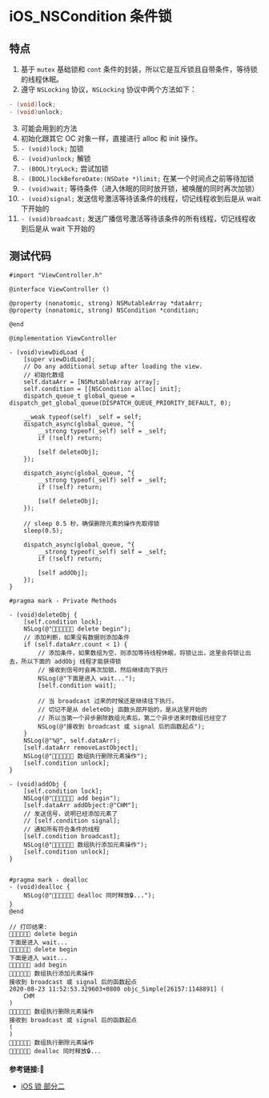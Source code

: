 #  iOS_NSCondition 条件锁

## 特点
1. 基于 `mutex` 基础锁和 `cont` 条件的封装，所以它是互斥锁且自带条件，等待锁的线程休眠。
2. 遵守 `NSLocking` 协议，`NSLocking` 协议中两个方法如下：
```objective-c
- (void)lock;
- (void)unlock;
```
3. 可能会用到的方法
  1. 初始化跟其它 OC 对象一样，直接进行 alloc 和 init 操作。
  2. `- (void)lock;` 加锁
  3. `- (void)unlock;` 解锁
  4. `- (BOOL)tryLock;` 尝试加锁
  5. `- (BOOL)lockBeforeDate:(NSDate *)limit;` 在某一个时间点之前等待加锁
  6. `- (void)wait;` 等待条件（进入休眠的同时放开锁，被唤醒的同时再次加锁）
  7. `- (void)signal;` 发送信号激活等待该条件的线程，切记线程收到后是从 wait 下开始的
  8. `- (void)broadcast;` 发送广播信号激活等待该条件的所有线程，切记线程收到后是从 wait 下开始的

## 测试代码
```
#import "ViewController.h"

@interface ViewController ()

@property (nonatomic, strong) NSMutableArray *dataArr;
@property (nonatomic, strong) NSCondition *condition;

@end

@implementation ViewController

- (void)viewDidLoad {
    [super viewDidLoad];
    // Do any additional setup after loading the view.
    // 初始化数组
    self.dataArr = [NSMutableArray array];
    self.condition = [[NSCondition alloc] init];
    dispatch_queue_t global_queue = dispatch_get_global_queue(DISPATCH_QUEUE_PRIORITY_DEFAULT, 0);
    
    __weak typeof(self) _self = self;
    dispatch_async(global_queue, ^{
        __strong typeof(_self) self = _self;
        if (!self) return;
        
        [self deleteObj];
    });
    
    dispatch_async(global_queue, ^{
        __strong typeof(_self) self = _self;
        if (!self) return;
        
        [self deleteObj];
    });
    
    // sleep 0.5 秒，确保删除元素的操作先取得锁
    sleep(0.5);
    
    dispatch_async(global_queue, ^{
        __strong typeof(_self) self = _self;
        if (!self) return;
        
        [self addObj];
    });
}

#pragma mark - Private Methods

- (void)deleteObj {
    [self.condition lock];
    NSLog(@"🧑‍💻🧑‍💻🧑‍💻 delete begin");
    // 添加判断，如果没有数据则添加条件
    if (self.dataArr.count < 1) {
        // 添加条件，如果数组为空，则添加等待线程休眠，将锁让出，这里会将锁让出去，所以下面的 addObj 线程才能获得锁
        // 接收到信号时会再次加锁，然后继续向下执行
        NSLog(@"下面是进入 wait...");
        [self.condition wait];
        
        // 当 broadcast 过来的时候还是继续往下执行，
        // 切记不是从 deleteObj 函数头部开始的，是从这里开始的
        // 所以当第一个异步删除数组元素后，第二个异步进来时数组已经空了
        NSLog(@"接收到 broadcast 或 signal 后的函数起点");
    }
    NSLog(@"%@", self.dataArr);
    [self.dataArr removeLastObject];
    NSLog(@"🧑‍💻🧑‍💻🧑‍💻 数组执行删除元素操作");
    [self.condition unlock];
}

- (void)addObj {
    [self.condition lock];
    NSLog(@"🧑‍💻🧑‍💻🧑‍💻 add begin");
    [self.dataArr addObject:@"CHM"];
    // 发送信号，说明已经添加元素了
    // [self.condition signal];
    // 通知所有符合条件的线程
    [self.condition broadcast];
    NSLog(@"🧑‍💻🧑‍💻🧑‍💻 数组执行添加元素操作");
    [self.condition unlock];
}


#pragma mark - dealloc
- (void)dealloc {
    NSLog(@"🧑‍🎤🧑‍🎤🧑‍🎤 dealloc 同时释放🔒...");
}
@end

// 打印结果:
🧑‍💻🧑‍💻🧑‍💻 delete begin
下面是进入 wait...
🧑‍💻🧑‍💻🧑‍💻 delete begin
下面是进入 wait...
🧑‍💻🧑‍💻🧑‍💻 add begin
🧑‍💻🧑‍💻🧑‍💻 数组执行添加元素操作
接收到 broadcast 或 signal 后的函数起点
2020-08-23 11:52:53.329603+0800 objc_Simple[26157:1148891] (
    CHM
)
🧑‍💻🧑‍💻🧑‍💻 数组执行删除元素操作
接收到 broadcast 或 signal 后的函数起点
(
)
🧑‍💻🧑‍💻🧑‍💻 数组执行删除元素操作
🧑‍🎤🧑‍🎤🧑‍🎤 dealloc 同时释放🔒...
```

**参考链接:🔗**
+ [iOS 锁 部分二](https://www.jianshu.com/p/d0fd5a5869e5)
